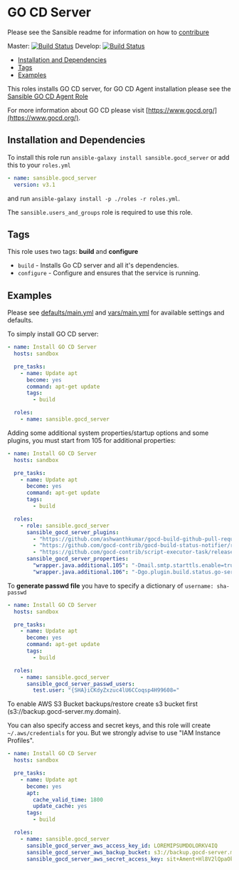 # GO CD Server

Please see the Sansible readme for information on how to
[contribure](https://github.com/sansible/sansible)

Master: [![Build Status](https://travis-ci.org/sansible/gocd_server.svg?branch=master)](https://travis-ci.org/sansible/gocd_server)
Develop: [![Build Status](https://travis-ci.org/sansible/gocd_server.svg?branch=develop)](https://travis-ci.org/sansible/gocd_server)

* [Installation and Dependencies](#installation-and-dependencies)
* [Tags](#tags)
* [Examples](#examples)

This roles installs GO CD server, for GO CD Agent installation please
see the [Sansible GO CD Agent Role](https://github.com/sansible/gocd_agent)

For more information about GO CD please visit
[https://www.gocd.org/](https://www.gocd.org/).


## Installation and Dependencies

To install this role run `ansible-galaxy install sansible.gocd_server`
or add this to your `roles.yml`

```YAML
- name: sansible.gocd_server
  version: v3.1
```

and run `ansible-galaxy install -p ./roles -r roles.yml`.

The `sansible.users_and_groups` role is required to use this
role.


## Tags

This role uses two tags: **build** and **configure**

* `build` - Installs Go CD server and all it's dependencies.
* `configure` - Configure and ensures that the service is running.


## Examples

Please see [defaults/main.yml](defaults/main.yml) and [vars/main.yml](vars/main.yml)
for available settings and defaults.

To simply install GO CD server:

```YAML
- name: Install GO CD Server
  hosts: sandbox

  pre_tasks:
    - name: Update apt
      become: yes
      command: apt-get update
      tags:
        - build

  roles:
    - name: sansible.gocd_server
```

Adding some additional system properties/startup options and some plugins, you must
start from 105 for additional properties:

```YAML
- name: Install GO CD Server
  hosts: sandbox

  pre_tasks:
    - name: Update apt
      become: yes
      command: apt-get update
      tags:
        - build

  roles:
    - role: sansible.gocd_server
      sansible_gocd_server_plugins:
        - "https://github.com/ashwanthkumar/gocd-build-github-pull-requests/releases/download/v1.3.5/github-pr-poller-1.3.5.jar"
        - "https://github.com/gocd-contrib/gocd-build-status-notifier/releases/download/1.6-73/github-pr-status-1.6-73.jar"
        - "https://github.com/gocd-contrib/script-executor-task/releases/download/0.3/script-executor-0.3.0.jar"
      sansible_gocd_server_properties:
        "wrapper.java.additional.105": "-Dmail.smtp.starttls.enable=true"
        "wrapper.java.additional.106": "-Dgo.plugin.build.status.go-server=http://gocd-server:8153"
```

To **generate passwd file** you have to specify a dictionary of
`username: sha-passwd`

```YAML
- name: Install GO CD Server
  hosts: sandbox

  pre_tasks:
    - name: Update apt
      become: yes
      command: apt-get update
      tags:
        - build

  roles:
    - name: sansible.gocd_server
      sansible_gocd_server_passwd_users:
        test.user: "{SHA}iCKdyZxzuc4lU6CCoqsp4H99608="
```

To enable AWS S3 Bucket backups/restore create s3 bucket first
(s3://backup.gocd-server.my.domain).

You can also specify access and secret keys, and this role will
create `~/.aws/credentials` for you. But we strongly advise to use
"IAM Instance Profiles".

```YAML
- name: Install GO CD Server
  hosts: sandbox

  pre_tasks:
    - name: Update apt
      become: yes
      apt:
        cache_valid_time: 1800
        update_cache: yes
      tags:
        - build

  roles:
    - name: sansible.gocd_server
      sansible_gocd_server_aws_access_key_id: LOREMIPSUMDOLORKV4IQ
      sansible_gocd_server_aws_backup_bucket: s3://backup.gocd-server.my.domain
      sansible_gocd_server_aws_secret_access_key: sit+Ament+Hl8V2lQpaOkLRakvGMidrkWv6F9
```
